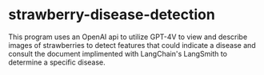 # strawberry-disease-detection

This program uses an OpenAI api to utilize GPT-4V to view and describe images of strawberries to detect features that could indicate a disease and consult the document implimented with LangChain's LangSmith to determine a specific disease. 
